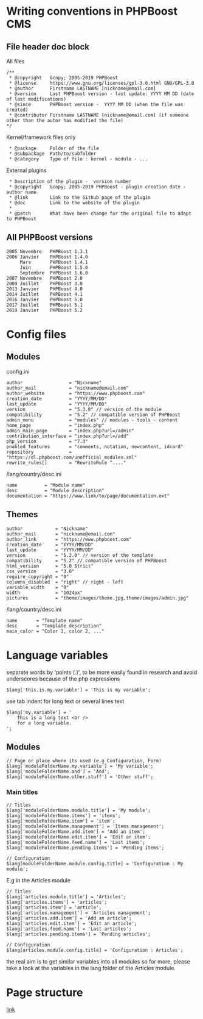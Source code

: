 # Writing conventions in PHPBoost CMS
## File header doc block
All files
```
/**
 * @copyright   &copy; 2005-2019 PHPBoost
 * @license     https://www.gnu.org/licenses/gpl-3.0.html GNU/GPL-3.0
 * @author      Firstname LASTNAME [nickname@email.com]
 * @version     Last PHPBoost version - last update: YYYY MM DD (date of last modifications)
 * @since       PHPBoost version -  YYYY MM DD (when the file was created)
 * @contributor Firstname LASTNAME [nickname@email.com] (if someone other than the autor has modified the file)
*/
```
Kernel/framework files only
```
 * @package     Folder of the file
 * @subpackage  Path/to/subfolder
 * @category    Type of file : kernel - module - ...
```
External plugins
```
 * Description of the plugin -  version number
 * @copyright   &copy; 2005-2019 PHPBoost - plugin creation date - author name
 * @link        Link to the Github page of the plugin
 * @doc         Link to the website of the plugin
 *
 * @patch       What have been change for the original file to adapt to PHPBoost
```

## All PHPBoost versions
```
2005 Novembre   PHPBoost 1.3.1  
2006 Janvier    PHPBoost 1.4.0  
     Mars       PHPBoost 1.4.1  
     Juin       PHPBoost 1.5.0  
     Septembre  PHPBoost 1.6.0  
2007 Novembre   PHPBoost 2.0  
2009 Juillet    PHPBoost 3.0  
2013 Janvier    PHPBoost 4.0  
2014 Juillet    PHPBoost 4.1  
2016 Janvier    PHPBoost 5.0  
2017 Juillet    PHPBoost 5.1  
2019 Janvier    PHPBoost 5.2  
```

# Config files
## Modules
config.ini  
```
author                 = "Nickname"
author_mail            = "nickname@email.com"
author_website         = "https://www.phpboost.com"
creation_date          = "YYYY/MM/DD"
last_update            = "YYYY/MM/DD"
version                = "5.3.0" // version of the module
compatibility          = "5.2" // compatible version of PHPBoost
admin_menu             = "modules" // modules - tools - content
home_page              = "index.php"
admin_main_page        = "index.php?url=/admin"
contribution_interface = "index.php?url=/add"
php_version            = "7.3"
enabled_features       = "comments, notation, newcontent, idcard"
repository             = "https://dl.phpboost.com/unofficial_modules.xml"
rewrite_rules[]        = "RewriteRule ^...."
```
/lang/country/desc.ini  
```
name          = "Module name"
desc          = "Module description"
documentation = "https://www.link/to/page/documentation.ext"
```

## Themes
```
author            = "Nickname"
author_mail       = "nickname@email.com"
author_link       = "https://www.phpboost.com"
creation_date     = "YYYY/MM/DD"
last_update       = "YYYY/MM/DD"
version           = "5.2.0" // version of the template
compatibility     = "5.2" // compatible version of PHPBoost
html_version      = "5.0 Strict"
css_version       = "3.0"
require_copyright = "0"
columns_disabled  = "right" // right - left
variable_width    = "0"
width             = "1024px"
pictures          = "theme/images/theme.jpg,theme/images/admin.jpg"
```
/lang/country/desc.ini  
```
name       = "Template name"
desc       = "Template description"
main_color = "Color 1, color 2, ..."
```

# Language variables
separate words by 'points (.)', to be more easily found in research and avoid underscores because of the php expressions
```
$lang['this.is.my.variable'] = 'This is my variable';
```

use tab indent for long text or several lines text
```
$lang['my.variable'] = '
    This is a long text <br />
    for a long variable.
';
```
## Modules
```
// Page or place where its used (e.g Configuration, Form)
$lang['moduleFolderName.my.variable'] = 'My variable';
$lang['moduleFolderName.and'] = 'And';
$lang['moduleFolderName.other.stuff'] = 'Other stuff';
```
### Main titles
```
// Titles
$lang['moduleFolderName.module.title'] = 'My module';
$lang['moduleFolderName.items'] = 'items';
$lang['moduleFolderName.item'] = 'item';  
$lang['moduleFolderName.management'] = 'Items management';
$lang['moduleFolderName.add.item'] = 'Add an item';
$lang['moduleFolderName.edit.item'] = 'Edit an item';
$lang['moduleFolderName.feed.name'] = 'Last items';
$lang['moduleFolderName.pending.items'] = 'Pending items';

// Configuration
$lang[moduleFolderName.module.config.title] = 'Configuration : My module';
```
E.g in the Articles module
```
// Titles
$lang['articles.module.title'] = 'Articles';
$lang['articles.items'] = 'articles';
$lang['articles.item'] = 'article';  
$lang['articles.management'] = 'Articles management';
$lang['articles.add.item'] = 'Add an article';
$lang['articles.edit.item'] = 'Edit an article';
$lang['articles.feed.name'] = 'Last articles';
$lang['articles.pending.items'] = 'Pending articles';

// Configuration
$lang[articles.module.config.title] = 'Configuration : Articles';
```
the real aim is to get similar variables into all modules so for more, please take a look at the variables in the lang folder of the Articles module.

# Page structure
[link](./page.md)
